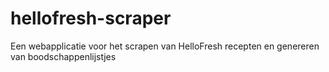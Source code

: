 # hellofresh-scraper
Een webapplicatie voor het scrapen van HelloFresh recepten en genereren van boodschappenlijstjes
